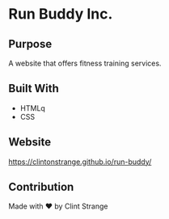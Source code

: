 # Run Buddy Inc.

## Purpose
A website that offers fitness training services.

## Built With
* HTMLq
* CSS

## Website
https://clintonstrange.github.io/run-buddy/

## Contribution
Made with ❤️ by Clint Strange